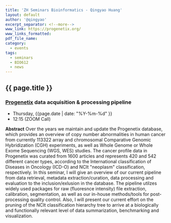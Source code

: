 ```yaml
---
title: 'ZH Seminars Bioinformatics - Qingyao Huang'
layout: default
author: '@qingyao'
excerpt_separator: <!--more-->
www_link: https://progenetix.org/
www_links_formatted:
pdf_file_name:
category:
  - events
tags:
  - seminars
  - BIO612
  - news
---
```


## {{ page.title }}
### [Progenetix](https://progenetix.org) data acquisition & processing pipeline

* Thursday, {{page.date | date: "%Y-%m-%d" }}
* 12:15 (ZOOM Call)

<!--more-->

__Abstract__ Over the years we maintain and update the Progenetix database, which provides an overview of copy number abnormalities in human cancer from currently 113322 array and chromosomal Comparative Genomic Hybridization (CGH) experiments, as well as Whole Genome or Whole Exome Sequencing (WGS, WES) studies. The cancer profile data in Progenetix was curated from 1600 articles and represents 420 and 542 different cancer types, according to the International classification of Diseases in Oncology (ICD-O) and NCIt "neoplasm" classification, respectively.
In this seminar, I will give an overview of our current pipeline from data retrieval, metadata extraction/curation, data processing and evaluation to the inclusion/exlusion in the database. The pipeline utilzes widely used packages for raw (fluoresnce intensity) file extraction, calibration, segmentation, as well as our in-house methods/tools for post-processing quality control. Also, I will present our current effort on the pruning of the NCIt classification hierarchy tree to arrive at a biologically and functionally relevant level of data summarization, benchmarking and visualization. 
